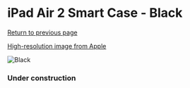 # iPad Air 2 Smart Case - Black

[Return to previous page](/ipad_air)

[High-resolution image from Apple](https://store.storeimages.cdn-apple.com/8756/as-images.apple.com/is/MGTV2?wid=4500&hei=4500&fmt=png)

<div style="width: 384px"><img src="/everysource/MGTV2.png" alt="Black"></div>

### Under construction

